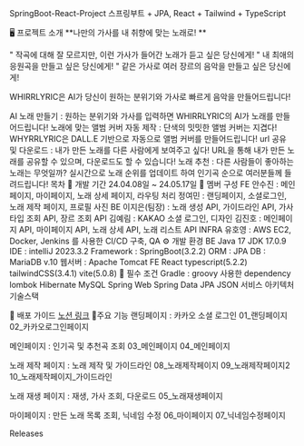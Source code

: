 SpringBoot-React-Project
스프링부트 + JPA, React + Tailwind + TypeScript

🖥 프로젝트 소개
**나만의 가사를 내 취향에 맞는 노래로! **

" 작곡에 대해 잘 모르지만, 이런 가사가 들어간 노래가 듣고 싶은 당신에게! " 내 최애의 응원곡을 만들고 싶은 당신에게! " 같은 가사로 여러 장르의 음악을 만들고 싶은 당신에게!

WHIRRLYRIC은 AI가 당신이 원하는 분위기와 가사로 빠르게 음악을 만들어드립니다!

AI 노래 만들기 : 원하는 분위기와 가사를 입력하면 WHIRRLYRIC의 AI가 노래를 만들어드립니다!
노래에 맞는 앨범 커버 자동 제작 : 단색의 밋밋한 앨범 커버는 지겹다! WHYRRLYRIC은 DALL.E 기반으로 자동으로 앨범 커버를 만들어드립니다!
url 공유 및 다운로드 : 내가 만든 노래를 다른 사람에게 보여주고 싶다! URL을 통해 내가 만든 노래를 공유할 수 있으며, 다운로드도 할 수 있습니다!
노래 추천 : 다른 사람들이 좋아하는 노래는 무엇일까? 실시간으로 노래 순위를 업데이트 하여 인기곡 순으로 여러분들께 들려드립니다!
목차
📆 개발 기간
24.04.08일 ~ 24.05.17일
🙎 멤버 구성
FE
안수진 : 메인페이지, 마이페이지, 노래 상세 페이지, 라우팅 처리
정여민 : 랜딩페이지, 소셜로그인, 노래 제작 페이지, 프로필 사진
BE
이지은(팀장) : 노래 생성 API, 가이드라인 API, 가사 타입 조회 API, 장르 조회 API
김예림 : KAKAO 소셜 로그인, 디자인
김진호 : 메인페이지 API, 마이페이지 API, 노래 상세 API, 노래 리스트 API
INFRA
유호영 : AWS EC2, Docker, Jenkins 를 사용한 CI/CD 구축, QA
⚙ 개발 환경
BE
Java 17
JDK 17.0.9
IDE : intelliJ 2023.3.2
Framework : SpringBoot(3.2.2)
ORM : JPA
DB : MariaDB v.10
웹서버 : Apache Tomcat
FE
React
typescript(5.2.2)
tailwindCSS(3.4.1)
vite(5.0.8)
🎁 필수 조건
Gradle : groovy
사용한 dependency
lombok
Hibernate
MySQL
Spring Web
Spring Data JPA
JSON
서비스 아키텍처
기술스택

📡 배포 가이드
[노션 링크](https://sun-silica-4cf.notion.site/Whirrlyric-1c7694962c78469a9ec3a8f0cef25057?pvs=4)
📌주요 기능
랜딩페이지 : 카카오 소셜 로그인
01_랜딩페이지 02_카카오로그인페이지

메인페이지 : 인기곡 및 추천곡 조회
03_메인페이지 04_메인페이지

노래 제작 페이지 : 노래 제작 및 가이드라인
08_노래제작페이지 09_노래제작페이지2 10_노래제작페이지_가이드라인

노래 재생 페이지 : 재생, 가사 조회, 다운로드
05_노래재생페이지

마이페이지 : 만든 노래 목록 조회, 닉네임 수정
06_마이페이지 07_닉네임수정페이지

Releases
